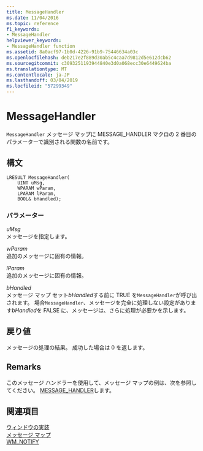 ```yaml
---
title: MessageHandler
ms.date: 11/04/2016
ms.topic: reference
f1_keywords:
- MessageHandler
helpviewer_keywords:
- MessageHandler function
ms.assetid: 8a0acf97-1b0d-4226-91b9-75446634a03c
ms.openlocfilehash: deb217e2f889d30ab5c4caa7d9812d5e612dcb62
ms.sourcegitcommit: c3093251193944840e3d0a068ecc30e6449624ba
ms.translationtype: MT
ms.contentlocale: ja-JP
ms.lasthandoff: 03/04/2019
ms.locfileid: "57299349"
---
```

# <a name="messagehandler"></a>MessageHandler

`MessageHandler` メッセージ マップに MESSAGE_HANDLER マクロの 2 番目のパラメーターで識別される関数の名前です。

## <a name="syntax"></a>構文

```
LRESULT MessageHandler(
    UINT uMsg,
    WPARAM wParam,
    LPARAM lParam,
    BOOL& bHandled);
```

### <a name="parameters"></a>パラメーター

*uMsg*<br/>
メッセージを指定します。

*wParam*<br/>
追加のメッセージに固有の情報。

*lParam*<br/>
追加のメッセージに固有の情報。

*bHandled*<br/>
メッセージ マップ セット*bHandled*する前に TRUE を`MessageHandler`が呼び出されます。 場合`MessageHandler`、メッセージを完全に処理しない設定があります*bHandled*を FALSE に、メッセージは、さらに処理が必要かを示します。

## <a name="return-value"></a>戻り値

メッセージの処理の結果。 成功した場合は 0 を返します。

## <a name="remarks"></a>Remarks

このメッセージ ハンドラーを使用して、メッセージ マップの例は、次を参照してください。 [MESSAGE_HANDLER](reference/message-map-macros-atl.md#message_handler)します。

## <a name="see-also"></a>関連項目

[ウィンドウの実装](../atl/implementing-a-window.md)<br/>
[メッセージ マップ](../atl/message-maps-atl.md)<br/>
[WM_NOTIFY](/windows/desktop/controls/wm-notify)
